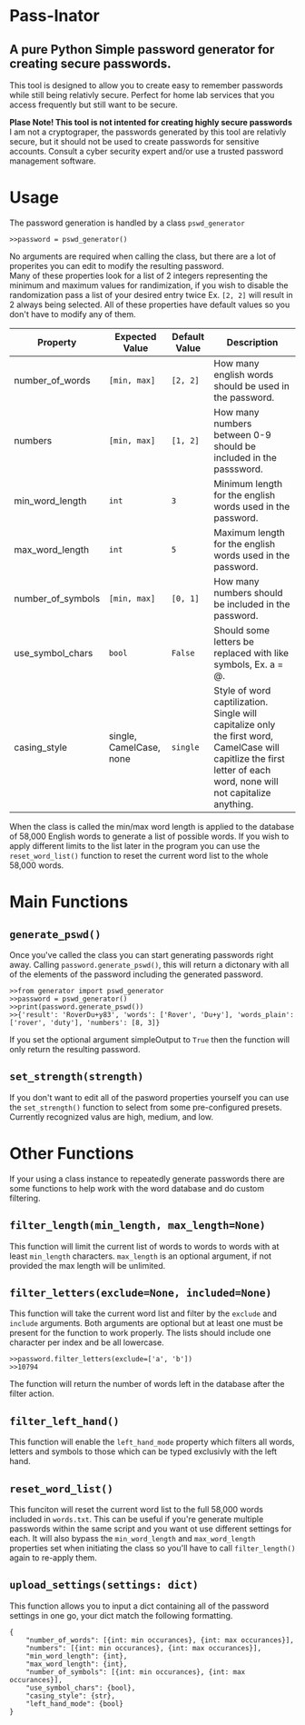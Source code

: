 # Pass-Inator
## A pure Python Simple password generator for creating secure passwords.
This tool is designed to allow you to create easy to remember passwords while still being relativly secure. Perfect for home lab services that you access frequently but still want to be secure.

**Plase Note! This tool is not intented for creating highly secure passwords**</br>
I am not a cryptograper, the passwords generated by this tool are relativly secure, but it should not be used to create passwords for sensitive accounts. Consult a cyber security expert and/or use a trusted password management software.

# Usage
The password generation is handled by a class `pswd_generator` </br>
```
>>password = pswd_generator()
```
No arguments are required when calling the class, but there are a lot of properites you can edit to modify the resulting password. </br>
Many of these properties look for a list of 2 integers representing the minimum and maximum values for randimization, if you wish to disable the randomization pass a list of your desired entry twice Ex. ` [2, 2] ` will result in 2 always being selected. All of these properties have default values so you don't have to modify any of them.

| Property | Expected Value | Default Value | Description |
| -------- | -------------- | ------------- | ----------- |
| number_of_words | ` [min, max] ` | ` [2, 2] ` | How many english words should be used in the password. |
| numbers | ` [min, max] ` | ` [1, 2] ` | How many numbers between 0-9 should be included in the passsword. |
| min_word_length | ` int ` | ` 3 ` | Minimum length for the english words used in the password. |
| max_word_length | ` int ` | ` 5 ` | Maximum length for the english words used in the password. |
| number_of_symbols | ` [min, max] ` | ` [0, 1] ` | How many numbers should be included in the password. |
| use_symbol_chars | ` bool ` | ` False ` | Should some letters be replaced with like symbols, Ex. a = @. |
| casing_style | single, CamelCase, none | ` single ` | Style of word captilization. Single will capitalize only the first word, CamelCase will capitlize the first letter of each word, none will not capitalize anything. |


When the class is called the min/max word length is applied to the database of 58,000 English words to generate a list of possible words. If you wish to apply different limits to the list later in the program you can use the ` reset_word_list() ` function to reset the current word list to the whole 58,000 words.

# Main Functions

## `generate_pswd()`
Once you've called the class you can start generating passwords right away. Calling `password.generate_pswd()`, this will return a dictonary with all of the elements of the password including the generated password.

```
>>from generator import pswd_generator
>>password = pswd_generator()
>>print(password.generate_pswd())
>>{'result': 'RoverDu+y83', 'words': ['Rover', 'Du+y'], 'words_plain': ['rover', 'duty'], 'numbers': [8, 3]}
```

If you set the optional argument simpleOutput to ` True ` then the function will only return the resulting password.

## `set_strength(strength)`
If you don't want to edit all of the pasword properties yourself you can use the ` set_strength() ` function to select from some pre-configured presets. Currently recognized valus are high, medium, and low.

# Other Functions
If your using a class instance to repeatedly generate passwords there are some functions to help work with the word database and do custom filtering.

## `filter_length(min_length, max_length=None)`
This function will limit the current list of words to words to words with at least ` min_length ` characters. ` max_length ` is an optional argument, if not provided the max length will be unlimited.

## `filter_letters(exclude=None, included=None)`
This function will take the current word list and filter by the `exclude` and `include` arguments. Both arguments are optional but at least one must be present for the function to work properly. The lists should include one character per index and be all lowercase.
```
>>password.filter_letters(exclude=['a', 'b'])
>>10794
```
The function will return the number of words left in the database after the filter action.

## `filter_left_hand()`
This function will enable the `left_hand_mode` property which filters all words, letters and symbols to those which can be typed exclusivly with the left hand.

## `reset_word_list()`
This funciton will reset the current word list to the full 58,000 words included in ` words.txt `. This can be useful if you're generate multiple passwords within the same script and you want ot use different settings for each. It will also bypass the `min_word_length` and `max_word_length` properties set when initiating the class so you'll have to call ` filter_length() ` again to re-apply them.

## `upload_settings(settings: dict)`
This function allows you to input a dict containing all of the password settings in one go, your dict match the following formatting.
```
{
	"number_of_words": [{int: min occurances}, {int: max occurances}],
	"numbers": [{int: min occurances}, {int: max occurances}],
	"min_word_length": {int},
	"max_word_length": {int},
	"number_of_symbols": [{int: min occurances}, {int: max occurances}],
	"use_symbol_chars": {bool},
	"casing_style": {str},
	"left_hand_mode": {bool}
}
```
